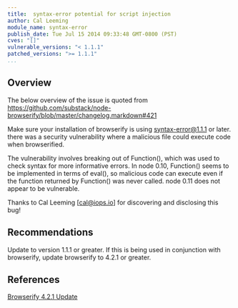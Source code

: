 ```yaml
---
title:  syntax-error potential for script injection
author: Cal Leeming
module_name: syntax-error
publish_date: Tue Jul 15 2014 09:33:48 GMT-0800 (PST) 
cves: "[]"
vulnerable_versions: "< 1.1.1"
patched_versions: ">= 1.1.1"
...
```


## Overview

The below overview of the issue is quoted from https://github.com/substack/node-browserify/blob/master/changelog.markdown#421

Make sure your installation of browserify is using syntax-error@1.1.1 or later. there was a security vulnerability where a malicious file could execute code when browserified.

The vulnerability involves breaking out of Function(), which was used to check syntax for more informative errors. In node 0.10, Function() seems to be implemented in terms of eval(), so malicious code can execute even if the function returned by Function() was never called. node 0.11 does not appear to be vulnerable.

Thanks to Cal Leeming [cal@iops.io] for discovering and disclosing this bug!


## Recommendations
Update to version 1.1.1 or greater. If this is being used in conjunction with browserify, update browserify to 4.2.1 or greater.

## References
[Browserify 4.2.1 Update](https://github.com/substack/node-browserify/blob/master/changelog.markdown#421)
